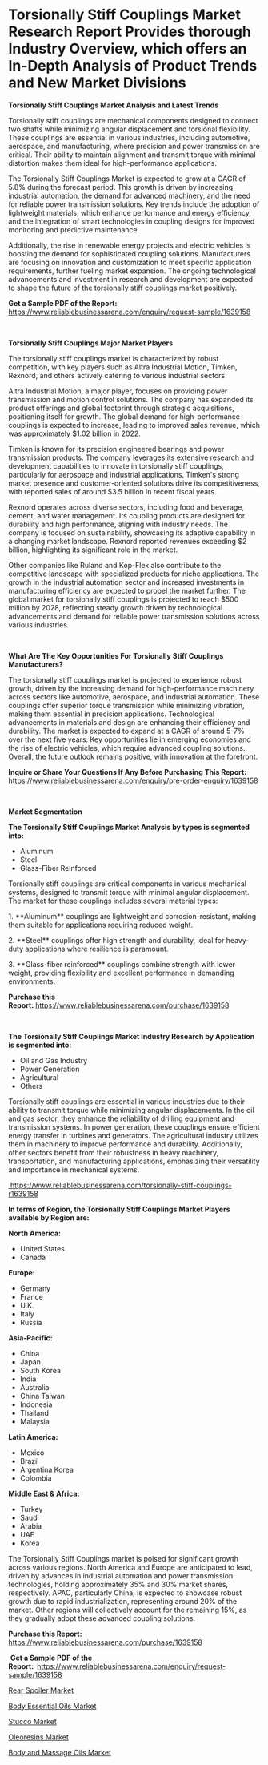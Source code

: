 <p><h1>Torsionally Stiff Couplings Market Research Report Provides thorough Industry Overview, which offers an In-Depth Analysis of Product Trends and New Market Divisions</h1></p><p><strong>Torsionally Stiff Couplings Market Analysis and Latest Trends</strong></p>
<p><p>Torsionally stiff couplings are mechanical components designed to connect two shafts while minimizing angular displacement and torsional flexibility. These couplings are essential in various industries, including automotive, aerospace, and manufacturing, where precision and power transmission are critical. Their ability to maintain alignment and transmit torque with minimal distortion makes them ideal for high-performance applications.</p><p>The Torsionally Stiff Couplings Market is expected to grow at a CAGR of 5.8% during the forecast period. This growth is driven by increasing industrial automation, the demand for advanced machinery, and the need for reliable power transmission solutions. Key trends include the adoption of lightweight materials, which enhance performance and energy efficiency, and the integration of smart technologies in coupling designs for improved monitoring and predictive maintenance. </p><p>Additionally, the rise in renewable energy projects and electric vehicles is boosting the demand for sophisticated coupling solutions. Manufacturers are focusing on innovation and customization to meet specific application requirements, further fueling market expansion. The ongoing technological advancements and investment in research and development are expected to shape the future of the torsionally stiff couplings market positively.</p></p>
<p><strong>Get a Sample PDF of the Report:&nbsp;</strong> <a href="https://www.reliablebusinessarena.com/enquiry/request-sample/1639158?utm_campaign=1278&utm_medium=2&utm_source=Github&utm_content=ia&utm_term=25092024&utm_id=torsionally-stiff-couplings">https://www.reliablebusinessarena.com/enquiry/request-sample/1639158</a></p>
<p>&nbsp;</p>
<p><strong>Torsionally Stiff Couplings Major Market Players</strong></p>
<p><p>The torsionally stiff couplings market is characterized by robust competition, with key players such as Altra Industrial Motion, Timken, Rexnord, and others actively catering to various industrial sectors. </p><p>Altra Industrial Motion, a major player, focuses on providing power transmission and motion control solutions. The company has expanded its product offerings and global footprint through strategic acquisitions, positioning itself for growth. The global demand for high-performance couplings is expected to increase, leading to improved sales revenue, which was approximately $1.02 billion in 2022.</p><p>Timken is known for its precision engineered bearings and power transmission products. The company leverages its extensive research and development capabilities to innovate in torsionally stiff couplings, particularly for aerospace and industrial applications. Timken's strong market presence and customer-oriented solutions drive its competitiveness, with reported sales of around $3.5 billion in recent fiscal years.</p><p>Rexnord operates across diverse sectors, including food and beverage, cement, and water management. Its coupling products are designed for durability and high performance, aligning with industry needs. The company is focused on sustainability, showcasing its adaptive capability in a changing market landscape. Rexnord reported revenues exceeding $2 billion, highlighting its significant role in the market.</p><p>Other companies like Ruland and Kop-Flex also contribute to the competitive landscape with specialized products for niche applications. The growth in the industrial automation sector and increased investments in manufacturing efficiency are expected to propel the market further. The global market for torsionally stiff couplings is projected to reach $500 million by 2028, reflecting steady growth driven by technological advancements and demand for reliable power transmission solutions across various industries.</p></p>
<p>&nbsp;</p>
<p><strong>What Are The Key Opportunities For Torsionally Stiff Couplings Manufacturers?</strong></p>
<p><p>The torsionally stiff couplings market is projected to experience robust growth, driven by the increasing demand for high-performance machinery across sectors like automotive, aerospace, and industrial automation. These couplings offer superior torque transmission while minimizing vibration, making them essential in precision applications. Technological advancements in materials and design are enhancing their efficiency and durability. The market is expected to expand at a CAGR of around 5-7% over the next five years. Key opportunities lie in emerging economies and the rise of electric vehicles, which require advanced coupling solutions. Overall, the future outlook remains positive, with innovation at the forefront.</p></p>
<p><strong>Inquire or Share Your Questions If Any Before Purchasing This Report:</strong> <a href="https://www.reliablebusinessarena.com/enquiry/pre-order-enquiry/1639158?utm_campaign=1278&utm_medium=2&utm_source=Github&utm_content=ia&utm_term=25092024&utm_id=torsionally-stiff-couplings">https://www.reliablebusinessarena.com/enquiry/pre-order-enquiry/1639158</a></p>
<p>&nbsp;</p>
<p><strong>Market Segmentation</strong></p>
<p><strong>The Torsionally Stiff Couplings Market Analysis by types is segmented into:</strong></p>
<p><ul><li>Aluminum</li><li>Steel</li><li>Glass-Fiber Reinforced</li></ul></p>
<p><p>Torsionally stiff couplings are critical components in various mechanical systems, designed to transmit torque with minimal angular displacement. The market for these couplings includes several material types: </p><p>1. **Aluminum** couplings are lightweight and corrosion-resistant, making them suitable for applications requiring reduced weight.</p><p>2. **Steel** couplings offer high strength and durability, ideal for heavy-duty applications where resilience is paramount.</p><p>3. **Glass-fiber reinforced** couplings combine strength with lower weight, providing flexibility and excellent performance in demanding environments.</p></p>
<p><strong>Purchase this Report:&nbsp;</strong><a href="https://www.reliablebusinessarena.com/purchase/1639158?utm_campaign=1278&utm_medium=2&utm_source=Github&utm_content=ia&utm_term=25092024&utm_id=torsionally-stiff-couplings">https://www.reliablebusinessarena.com/purchase/1639158</a></p>
<p>&nbsp;</p>
<p><strong>The Torsionally Stiff Couplings Market Industry Research by Application is segmented into:</strong></p>
<p><ul><li>Oil and Gas Industry</li><li>Power Generation</li><li>Agricultural</li><li>Others</li></ul></p>
<p><p>Torsionally stiff couplings are essential in various industries due to their ability to transmit torque while minimizing angular displacements. In the oil and gas sector, they enhance the reliability of drilling equipment and transmission systems. In power generation, these couplings ensure efficient energy transfer in turbines and generators. The agricultural industry utilizes them in machinery to improve performance and durability. Additionally, other sectors benefit from their robustness in heavy machinery, transportation, and manufacturing applications, emphasizing their versatility and importance in mechanical systems.</p></p>
<p><a href="https://www.reliablebusinessarena.com/torsionally-stiff-couplings-r1639158?utm_campaign=1278&utm_medium=2&utm_source=Github&utm_content=ia&utm_term=25092024&utm_id=torsionally-stiff-couplings">&nbsp;https://www.reliablebusinessarena.com/torsionally-stiff-couplings-r1639158</a></p>
<p><strong>In terms of Region, the Torsionally Stiff Couplings Market Players available by Region are:</strong></p>
<p>
    <p> <strong> North America: </strong>
        <ul>
            <li>United States</li>
            <li>Canada</li>
        </ul>
        </p> 
    <p> <strong> Europe: </strong>
        <ul>
            <li>Germany</li>
            <li>France</li>
            <li>U.K.</li>
            <li>Italy</li>
            <li>Russia</li>
        </ul>
        </p> 
    <p> <strong> Asia-Pacific: </strong>
        <ul>
            <li>China</li>
            <li>Japan</li>
            <li>South Korea</li>
            <li>India</li>
            <li>Australia</li>
            <li>China Taiwan</li>
            <li>Indonesia</li>
            <li>Thailand</li>
            <li>Malaysia</li>
        </ul>
        </p> 
    <p> <strong> Latin America: </strong>
        <ul>
            <li>Mexico</li>
            <li>Brazil</li>
            <li>Argentina Korea</li>
            <li>Colombia</li>
        </ul>
        </p> 
    <p> <strong> Middle East & Africa: </strong>
        <ul>
            <li>Turkey</li>
            <li>Saudi</li>
            <li>Arabia</li>
            <li>UAE</li>
            <li>Korea</li>
        </ul>
    </p>
    </p>
<p><p>The Torsionally Stiff Couplings market is poised for significant growth across various regions. North America and Europe are anticipated to lead, driven by advances in industrial automation and power transmission technologies, holding approximately 35% and 30% market shares, respectively. APAC, particularly China, is expected to showcase robust growth due to rapid industrialization, representing around 20% of the market. Other regions will collectively account for the remaining 15%, as they gradually adopt these advanced coupling solutions.</p></p>
<p><strong>Purchase this Report: </strong><a href="https://www.reliablebusinessarena.com/purchase/1639158?utm_campaign=1278&utm_medium=2&utm_source=Github&utm_content=ia&utm_term=25092024&utm_id=torsionally-stiff-couplings">https://www.reliablebusinessarena.com/purchase/1639158</a></p>
<p>&nbsp;<strong>Get a Sample PDF of the Report:&nbsp;&nbsp;</strong><a href="https://www.reliablebusinessarena.com/enquiry/request-sample/1639158?utm_campaign=1278&utm_medium=2&utm_source=Github&utm_content=ia&utm_term=25092024&utm_id=torsionally-stiff-couplings">https://www.reliablebusinessarena.com/enquiry/request-sample/1639158</a></p>
<p><strong></strong></p>
<p><p><a href="https://www.linkedin.com/pulse/rear-spoiler-industry-forecast-market-shifts-strategic-imperatives-nrite?utm_campaign=1278&utm_medium=2&utm_source=Github&utm_content=ia&utm_term=25092024&utm_id=torsionally-stiff-couplings">Rear Spoiler Market</a></p><p><a href="https://issuu.com/reportprime-2/docs/body-essential-oils-market-size-203_7937c3949b9bb2?utm_campaign=1278&utm_medium=2&utm_source=Github&utm_content=ia&utm_term=25092024&utm_id=torsionally-stiff-couplings">Body Essential Oils Market</a></p><p><a href="https://www.linkedin.com/pulse/booming-stucco-market-sector-analysis-growth-projections-90wyc?utm_campaign=1278&utm_medium=2&utm_source=Github&utm_content=ia&utm_term=25092024&utm_id=torsionally-stiff-couplings">Stucco Market</a></p><p><a href="https://www.linkedin.com/pulse/oleoresins-market-size-growing-cagr-143-report-covers-analysis-c0nbf?utm_campaign=1278&utm_medium=2&utm_source=Github&utm_content=ia&utm_term=25092024&utm_id=torsionally-stiff-couplings">Oleoresins Market</a></p><p><a href="https://issuu.com/reportprime-2/docs/body-and-massage-oils-market-size-2_6c56bd63a77454?utm_campaign=1278&utm_medium=2&utm_source=Github&utm_content=ia&utm_term=25092024&utm_id=torsionally-stiff-couplings">Body and Massage Oils Market</a></p></p>